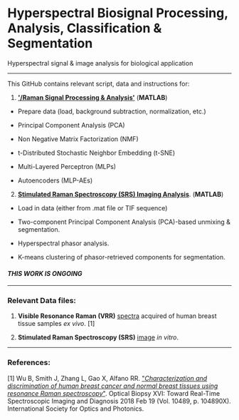 # Hyperspectral Biosignal Processing, Analysis, Classification & Segmentation
Hyperspectral signal & image analysis for biological application

--------------------------------------------------------------

This GitHub contains relevant script, data and instructions for:
1. [**'/Raman Signal Processing & Analysis'**](https://github.com/jasontsmith2718/Hyperspectral-Biosignal-Processing-Analysis-Classification-Segmentation/tree/master/Raman%20Signal%20Processing%20%26%20Analysis) (**MATLAB**)

  * Prepare data (load, background subtraction, normalization, etc.)
  
  * Principal Component Analysis (PCA)
  
  * Non Negative Matrix Factorization (NMF)
  
  * t-Distributed Stochastic Neighbor Embedding (t-SNE)
  
  * Multi-Layered Perceptron (MLPs)
  
  * Autoencoders (MLP-AEs)

2. [**Stimulated Raman Spectroscopy (SRS) Imaging Analysis**](https://github.com/jasontsmith2718/Hyperspectral-Biosignal-Processing-Analysis-Classification-Segmentation/tree/master/SRS%20Image%20Processing%20%26%20Analysis). (**MATLAB**)

  * Load in data (either from .mat file or TIF sequence)
  
  * Two-component Principal Component Analysis (PCA)-based unmixing & segmentation.
  
  * Hyperspectral phasor analysis.
  
  * K-means clustering of phasor-retrieved components for segmentation.
  
#### _**THIS WORK IS ONGOING**_

--------------------------------------------------------------

### Relevant Data files:

1. **Visible Resonance Raman (VRR)** [spectra](https://github.com/jasontsmith2718/Hyperspectral-Biosignal-Processing-Analysis-Classification-Segmentation/blob/master/Raman%20Signal%20Processing%20%26%20Analysis/VRRdata_breastExVivo.mat) acquired of human breast tissue samples _ex vivo_. [1]

2. **Stimulated Raman Spectroscopy (SRS)** [image](https://drive.google.com/open?id=1iK1yR8uKoaBwu6BHpe3jn5ZyZM3ea280) _in vitro_.

--------------------------------------------------------------

### References:

[1] Wu B, Smith J, Zhang L, Gao X, Alfano RR. ["_Characterization and discrimination of human breast cancer and normal breast tissues using resonance Raman spectroscopy_"](https://www.spiedigitallibrary.org/conference-proceedings-of-spie/10489/104890X/Characterization-and-discrimination-of-human-breast-cancer-and-normal-breast/10.1117/12.2288094.full?sessionGUID=d883c9d9-02bc-9993-ced2-68bead49a285&webSyncID=0ce46e9e-6ec7-a49d-ab6a-0cbad059329a&sessionGUID=d883c9d9-02bc-9993-ced2-68bead49a285&SSO=1). Optical Biopsy XVI: Toward Real-Time Spectroscopic Imaging and Diagnosis 2018 Feb 19 (Vol. 10489, p. 104890X). International Society for Optics and Photonics.
